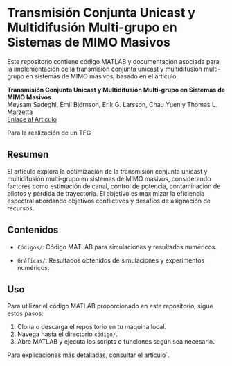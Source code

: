 # Transmisión Conjunta Unicast y Multidifusión Multi-grupo en Sistemas de MIMO Masivos

Este repositorio contiene código MATLAB y documentación asociada para la implementación de la transmisión conjunta unicast y multidifusión multi-grupo en sistemas de MIMO masivos, basado en el artículo:

**Transmisión Conjunta Unicast y Multidifusión Multi-grupo en Sistemas de MIMO Masivos**  
Meysam Sadeghi, Emil Björnson, Erik G. Larsson, Chau Yuen y Thomas L. Marzetta  
[Enlace al Artículo](https://arxiv.org/abs/1911.08165)

Para la realización de un TFG
## Resumen

El artículo explora la optimización de la transmisión conjunta unicast y multidifusión multi-grupo en sistemas de MIMO masivos, considerando factores como estimación de canal, control de potencia, contaminación de pilotos y pérdida de trayectoria. El objetivo es maximizar la eficiencia espectral abordando objetivos conflictivos y desafíos de asignación de recursos.

## Contenidos

- `Códigos/`: Código MATLAB para simulaciones y resultados numéricos.

- `Gráficas/`: Resultados obtenidos de simulaciones y experimentos numéricos.

## Uso

Para utilizar el código MATLAB proporcionado en este repositorio, sigue estos pasos:

1. Clona o descarga el repositorio en tu máquina local.
2. Navega hasta el directorio `código/`.
3. Abre MATLAB y ejecuta los scripts o funciones según sea necesario.

Para explicaciones más detalladas, consultar el artículo`.
